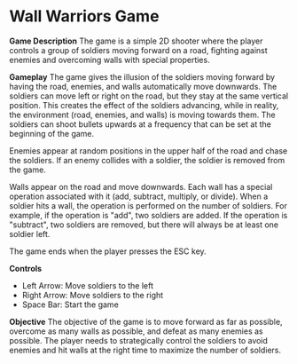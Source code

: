 # Wall Warriors Game
**Game Description**
The game is a simple 2D shooter where the player controls a group of soldiers moving forward on a road, fighting against enemies and overcoming walls with special properties.

**Gameplay**
The game gives the illusion of the soldiers moving forward by having the road, enemies, and walls automatically move downwards. The soldiers can move left or right on the road, but they stay at the same vertical position. This creates the effect of the soldiers advancing, while in reality, the environment (road, enemies, and walls) is moving towards them. The soldiers can shoot bullets upwards at a frequency that can be set at the beginning of the game.

Enemies appear at random positions in the upper half of the road and chase the soldiers. If an enemy collides with a soldier, the soldier is removed from the game.

Walls appear on the road and move downwards. Each wall has a special operation associated with it (add, subtract, multiply, or divide). When a soldier hits a wall, the operation is performed on the number of soldiers. For example, if the operation is "add", two soldiers are added. If the operation is "subtract", two soldiers are removed, but there will always be at least one soldier left.

The game ends when the player presses the ESC key.

**Controls**
- Left Arrow: Move soldiers to the left
- Right Arrow: Move soldiers to the right
- Space Bar: Start the game

**Objective**
The objective of the game is to move forward as far as possible, overcome as many walls as possible, and defeat as many enemies as possible. The player needs to strategically control the soldiers to avoid enemies and hit walls at the right time to maximize the number of soldiers.
